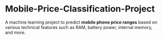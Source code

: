 # Mobile-Price-Classification-Project
A machine learning project to predict **mobile phone price ranges** based on various technical features such as RAM, battery power, internal memory, and more.
